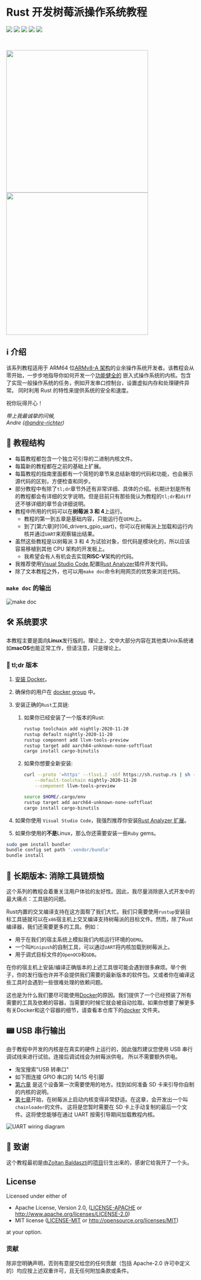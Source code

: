 # Rust 开发树莓派操作系统教程

![](https://github.com/rust-embedded/rust-raspberrypi-OS-tutorials/workflows/BSP-RPi3/badge.svg) ![](https://github.com/rust-embedded/rust-raspberrypi-OS-tutorials/workflows/BSP-RPi4/badge.svg) ![](https://github.com/rust-embedded/rust-raspberrypi-OS-tutorials/workflows/Unit-Tests/badge.svg) ![](https://github.com/rust-embedded/rust-raspberrypi-OS-tutorials/workflows/Integration-Tests/badge.svg) ![](https://img.shields.io/badge/License-MIT%20OR%20Apache--2.0-blue)

<br/>

<img src="doc/header.jpg" height="379"> <img src="doc/minipush_demo_frontpage.gif" height="379">

## ℹ️ 介绍

该系列教程适用于 ARM64 位[ARMv8-A 架构]的业余操作系统开发者。该教程会从零开始，一步步地指导你如何开发一个[功能健全的]
嵌入式操作系统的内核。包含了实现一般操作系统的任务，例如开发串口控制台，设置虚拟内存和处理硬件异常。
同时利用 Rust 的特性来提供系统的安全和速度。

祝你玩得开心！

_带上我最诚挚的问候,<br>Andre ([@andre-richter])_

[armv8-a 架构]: https://developer.arm.com/products/architecture/cpu-architecture/a-profile/docs
[功能健全的]: https://en.wikipedia.org/wiki/Monolithic_kernel
[@andre-richter]: https://github.com/andre-richter

## 📑 教程结构

- 每篇教程都包含一个独立可引导的二进制内核文件。
- 每篇新的教程都在之前的基础上扩展。
- 每篇教程的指南里面都有一个简短的章节来总结新增的代码和功能，也会展示源代码的区别，方便检查和同步。
- 部分教程中有除了`tl;dr`章节外还有非常详细、具体的介绍。长期计划是所有的教程都会有详细的文字说明。但是目前只有那些我认为教程的`tl;dr`和`diff`还不够详细的章节会详细说明。
- 教程中所用的代码可以在**树莓派 3 和 4**上运行。
  - 教程的第一到五章是基础内容，只能运行在`QEMU`上。
  - 到了[第六章]时(06_drivers_gpio_uart)，你可以在树莓派上加载和运行内核并通过`UART`来观察输出结果。
- 虽然这些教程是以树莓派 3 和 4 为试验对象，但代码是模块化的，所以应该容易移植到其他 CPU 架构的开发板上。
  - 我希望会有人有机会去实现**RISC-V**架构的代码。
- 我推荐使用[Visual Studio Code],配置[Rust Analyzer]插件开发代码。
- 除了文本教程之外，也可以用`make doc`命令利用网页的优势来浏览代码。

### `make doc` 的输出

![make doc](doc/make_doc.png)

[Visual Studio Code]: https://code.visualstudio.com
[Rust Analyzer]: https://rust-analyzer.github.io

## 🛠 系统要求

本教程主要是面向**Linux**发行版的。理论上，文中大部分内容在其他类Unix系统诸如**macOS**也能正常工作，但请注意，只是理论上。

### 🚀 tl;dr 版本

1. [安装 Docker][install_docker]。
2. 确保你的用户在 [docker group] 中。
3. 安装正确的`Rust`工具链:
   1. 如果你已经安装了一个版本的Rust:
      ```bash
      rustup toolchain add nightly-2020-11-20
      rustup default nightly-2020-11-20
      rustup component add llvm-tools-preview
      rustup target add aarch64-unknown-none-softfloat
      cargo install cargo-binutils
      ```

   2. 如果你想要全新安装:
      ```bash
      curl --proto '=https' --tlsv1.2 -sSf https://sh.rustup.rs | sh -s -- \
          --default-toolchain nightly-2020-11-20                           \
          --component llvm-tools-preview

      source $HOME/.cargo/env
      rustup target add aarch64-unknown-none-softfloat
      cargo install cargo-binutils
      ```

4. 如果你使用 `Visual Studio Code`，我强烈推荐你安装[Rust Analyzer 扩展]。
5. 如果你使用的**不是**Linux，那么你还需要安装一些`Ruby` gems。

```bash
sudo gem install bundler
bundle config set path '.vendor/bundle'
bundle install
```

[docker group]: https://docs.docker.com/engine/install/linux-postinstall/
[Rust Analyzer 扩展]: https://marketplace.visualstudio.com/items?itemName=matklad.rust-analyzer


## 🧰 长期版本: 消除工具链烦恼

这个系列的教程会着重关注用户体验的友好性。因此，我尽量消除嵌入式开发中的最大痛点：工具链的问题。

Rust内置的交叉编译支持在这方面帮了我们大忙。我们只需要使用`rustup`安装目标工具链就可以在`x86`宿主机上交叉编译支持树莓派的目标文件。然而，除了Rust编译器，我们还需要更多的工具。例如：

- 用于在我们的宿主系统上模拟我们内核运行环境的`QEMU`。
- 一个叫`Minipush`的自制工具，可以通过`UART`将内核加载到树莓派上。
- 用于调式目标文件的`OpenOCD`和`GDB`。

在你的宿主机上安装/编译正确版本的上述工具很可能会遇到很多麻烦。举个例子，你的发行版也许并不会提供我们需要的最新版本的软件包。又或者你在编译这些工具时会遇到一些很难处理的依赖问题。

这也是为什么我们要尽可能使用[Docker][install_docker]的原因。我们提供了一个已经预装了所有需要的工具及依赖的容器，当需要的时候它就会被自动拉取。如果你想要了解更多有关Docker和这个容器的细节，请查看本仓库下的[docker](docker) 文件夹。

[install_docker]: https://docs.docker.com/get-docker/

## 📟 USB 串行输出

由于教程中开发的内核是在真实的硬件上运行的，因此强烈建议您使用 USB 串行调试线来进行试验。连接后调试线会为树莓派供电，
所以不需要额外供电。

- 淘宝搜索"USB 转串口"
- 如下图连接 GPIO 串口的 14/15 号引脚
- [第六章](06_drivers_gpio_uart) 是这个设备第一次需要使用的地方。找到如何准备 SD 卡来引导你自制的内核的说明。
- [第七章](07_uart_chainloader)开始，在树莓派上启动内核变得非常舒适。在这章，会开发出一个叫`chainloader`的文件。
  这将是您暂时需要在 SD 卡上手动复制的最后一个文件。这将使您能够在通过 UART 按需引导期间加载教程内核。

![UART wiring diagram](doc/wiring.png)

## 🙌 致谢

这个教程最初是由[Zoltan Baldaszti](https://github.com/bztsrc)的[项目](https://github.com/bztsrc/raspi3-tutorial)衍生出来的，感谢它给我开了一个头。

## License

Licensed under either of

- Apache License, Version 2.0, ([LICENSE-APACHE](LICENSE-APACHE) or http://www.apache.org/licenses/LICENSE-2.0)
- MIT license ([LICENSE-MIT](LICENSE-MIT) or http://opensource.org/licenses/MIT)

at your option.

### 贡献

除非您明确声明，否则有意提交给您的任何贡献（包括 Apache-2.0 许可中定义的）均应按上述双重许可，且无任何附加条款或条件。
